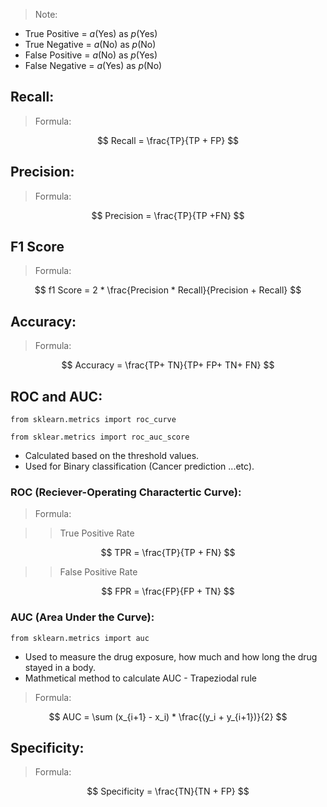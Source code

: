 > Note:

- True Positive = $a$(Yes) as $p$(Yes) 
- True Negative = $a$(No) as $p$(No) 
- False Positive = $a$(No) as $p$(Yes) 
- False Negative = $a$(Yes) as $p$(No) 

## Recall:

> Formula:

$$ Recall = \frac{TP}{TP + FP} $$

## Precision:

> Formula:

$$ Precision = \frac{TP}{TP +FN} $$

## F1 Score

> Formula:

$$ f1 Score = 2 * \frac{Precision * Recall}{Precision + Recall} $$

## Accuracy:

> Formula:

$$ Accuracy = \frac{TP+ TN}{TP+ FP+ TN+ FN} $$


## ROC and AUC:
```
from sklearn.metrics import roc_curve
```
```
from sklear.metrics import roc_auc_score
```
- Calculated based on the threshold values.
- Used for Binary classification (Cancer prediction ...etc).

### ROC (Reciever-Operating Charactertic Curve):

> Formula:

>> True Positive Rate

$$ TPR = \frac{TP}{TP + FN} $$

>> False Positive Rate

$$ FPR = \frac{FP}{FP + TN} $$



### AUC (Area Under the Curve):
```
from sklearn.metrics import auc
```

- Used to measure the drug exposure, how much and how long the drug stayed in a body.
- Mathmetical method to calculate AUC - Trapeziodal rule

> Formula:

$$ AUC = \sum (x_{i+1} - x_i) * \frac{(y_i + y_{i+1})}{2} $$

## Specificity:

> Formula:

$$ Specificity = \frac{TN}{TN + FP} $$
